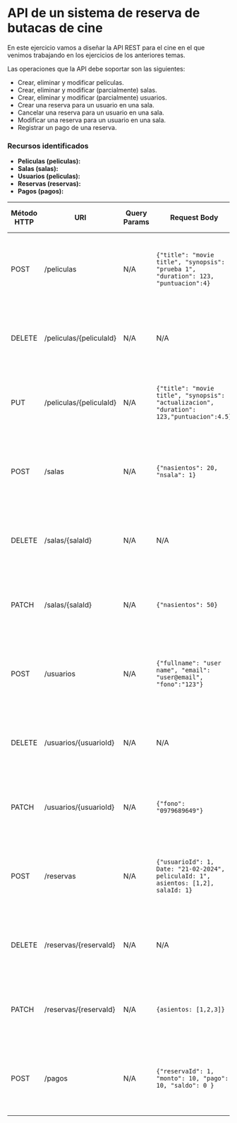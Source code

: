 # API de un sistema de reserva de butacas de cine

En este ejercicio vamos a diseñar la API REST para el cine en el que venimos trabajando en los ejercicios de los anteriores temas.

Las operaciones que la API debe soportar son las siguientes:
- Crear, eliminar y modificar películas.
- Crear, eliminar y modificar (parcialmente) salas.
- Crear, eliminar y modificar (parcialmente) usuarios.
- Crear una reserva para un usuario en una sala.
- Cancelar una reserva para un usuario en una sala.
- Modificar una reserva para un usuario en una sala.
- Registrar un pago de una reserva.

### Recursos identificados ###

- **Peliculas (peliculas):** 
- **Salas (salas):** 
- **Usuarios (peliculas):** 
- **Reservas (reservas):** 
- **Pagos (pagos):** 

| Método HTTP | URI                 | Query Params | Request Body                                                                        | Response Body                                                                                               | Códigos HTTP de respuesta                                     |
|-------------|---------------------|--------------|-------------------------------------------------------------------------------------|-------------------------------------------------------------------------------------------------------------|---------------------------------------------------------------|
| POST        | /peliculas             | N/A          | ``{"title": "movie title", "synopsis": "prueba 1", "duration": 123, "puntuacion":4}``   | ``{"peliculaId": 1, "title": "movie title", "synopsis": "prueba 1", "duration": 123,"puntuacion":4}``             | 201 Created<br/>400 Bad Request<br/>500 Internal Server Error |
| DELETE      | /peliculas/{peliculaId}   | N/A          | N/A                                                                                 | `{"message": "Pelicula removed"}`                                                                              | 200 OK<br/>404 Not Found<br/>500 Internal Server Error       |
| PUT         | /peliculas/{peliculaId}   | N/A          | ``{"title": "movie title", "synopsis": "actualizacion", "duration": 123,"puntuacion":4.5}``   | ``{"title": "movie title", "synopsis": "actualizacion", "duration": 123,"puntuacion":4.5}``                           | 200 OK<br/>404 Not Found<br/>500 Internal Server Error  |
| POST        | /salas            | N/A          | ``{"nasientos": 20, "nsala": 1}``                                        | ``{"salaId": 1}``                                                                                         | 201 Created<br/>400 Bad Request<br/>500 Internal Server Error |
| DELETE      | /salas/{salaId} | N/A          | N/A                                                                                 | `{"message": "Sala removed"}`                                                                             | 200 OK<br/>404 Not Found<br/>500 Internal Server Error       |
| PATCH       | /salas/{salaId} | N/A          | ``{"nasientos": 50}``                                                                | ``{"salaId": 1, "nasiento": 50}``                                                                         | 200 OK<br/>404 Not Found<br/>500 Internal Server Error  |
| POST        | /usuarios              | N/A   | ``{"fullname": "user name", "email": "user@email", "fono":"123"}`` | ``{"usuarioId": 1, "fullname": "user name", "email": "user@email", "fono":123}``             | 201 Created<br/>400 Bad Request<br/>500 Internal Server Error |
| DELETE      | /usuarios/{usuarioId}     | N/A          | N/A                                                                                 | `{"message": "User removed"}`                                                                               | 200 OK<br/>404 Not Found<br/>500 Internal Server Error       |
| PATCH       | /usuarios/{usuarioId}     | N/A          | ``{"fono":  "0979689649"}``                                                        | ``{"usuarioId": 1, "fono":  "0979689649"}``                                                               | 200 OK<br/>404 Not Found<br/>500 Internal Server Error  |
| POST        | /reservas           | N/A          | ``{"usuarioId": 1, Date: "21-02-2024", peliculaId: 1", asientos: [1,2], salaId: 1}`` | ``{"reservaId": 1,"userId": 1, Date: "21-02-2024", peliculaId: 1", asientos: [1,2], salaId: 1}`` | 201 Created<br/>400 Bad Request<br/>500 Internal Server Error      |
| DELETE      | /reservas/{reservaId}           | N/A          | N/A                                                                  | `{"message": "Reserva cancelada"}`                                                                             | 200 OK<br/>404 Not Found<br/>500 Internal Server Error                                                        |
| PATCH       | /reservas/{reservaId}           | N/A     | ``{asientos: [1,2,3]}``                                                    | ``{"reservaId": 1, asientos: [1,2,3]}``                                            | 200 OK<br/>404 Not Found<br/>500 Internal Server Error                                                         |
| POST        | /pagos           | N/A          | ``{"reservaId": 1, "monto": 10, "pago": 10, "saldo": 0 }``                           | ``{"pagoId": 1,"reservaId": 1, "monto": 10, "pago": 10, "saldo": 0 }``                                  | 201 Created<br/>404 Not Found<br/>500 Internal Server Error                                                         |


